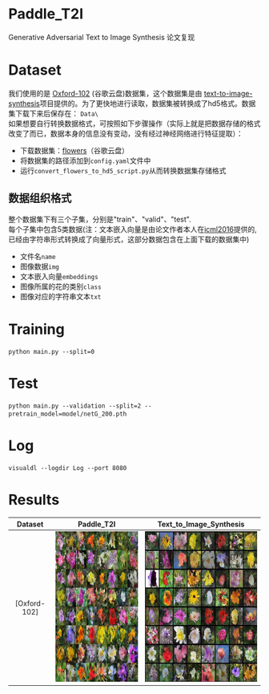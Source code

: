 # Paddle_T2I
Generative Adversarial Text to Image Synthesis 论文复现
# Dataset
我们使用的是 [Oxford-102](https://drive.google.com/open?id=1EgnaTrlHGaqK5CCgHKLclZMT_AMSTyh8) (谷歌云盘)数据集，这个数据集是由 [text-to-image-synthesis](https://github.com/aelnouby/Text-to-Image-Synthesis)项目提供的。为了更快地进行读取，数据集被转换成了hd5格式。数据集下载下来后保存在： ```Data\```   
如果想要自行转换数据格式，可按照如下步骤操作（实际上就是把数据存储的格式改变了而已，数据本身的信息没有变动，没有经过神经网络进行特征提取）：  
- 下载数据集：[flowers](https://drive.google.com/open?id=0B0ywwgffWnLLcms2WWJQRFNSWXM)（谷歌云盘）
- 将数据集的路径添加到```config.yaml```文件中
- 运行```convert_flowers_to_hd5_script.py```从而转换数据集存储格式
## 数据组织格式
整个数据集下有三个子集，分别是"train"、"valid"、"test".  
每个子集中包含5类数据(注：文本嵌入向量是由论文作者本人在[icml2016](https://github.com/reedscot/icml2016)提供的,已经由字符串形式转换成了向量形式，这部分数据包含在上面下载的数据集中)
- 文件名```name```
- 图像数据```img```
- 文本嵌入向量```embeddings```
- 图像所属的花的类别```class```
- 图像对应的字符串文本```txt```
# Training
```
python main.py --split=0
```
# Test
```
python main.py --validation --split=2 --pretrain_model=model/netG_200.pth
```
# Log
```
visualdl --logdir Log --port 8080
```
# Results
Dataset | Paddle_T2I | Text_to_Image_Synthesis
:------:|:----------:|:------------------------:|
[Oxford-102]|<img src="examples/paddle_T2I_64images.png" height = "300" width="300"/><br/>|<img src="examples/Text_to_Image_Synthesis_64_images.png" height = "300" width="300"/><br/>|
